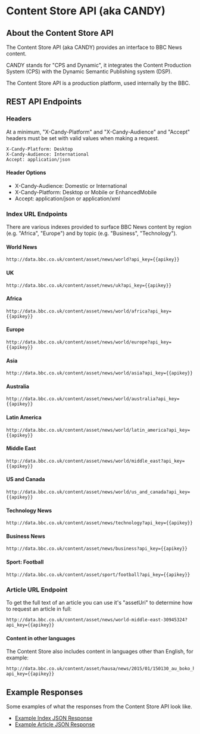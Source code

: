#  Content Store API (aka CANDY)

## About the Content Store API

The Content Store API (aka CANDY) provides an interface to BBC News content.

CANDY stands for "CPS and Dynamic", it integrates the Content Production System (CPS) with the Dynamic Semantic Publishing system (DSP).

The Content Store API is a production platform, used internally by the BBC.

## REST API Endpoints

### Headers

At a minimum, "X-Candy-Platform" and "X-Candy-Audience" and "Accept" headers must be set with valid values when making a request.

```
X-Candy-Platform: Desktop
X-Candy-Audience: International
Accept: application/json
```

#### Header Options

* X-Candy-Audience: Domestic or International
* X-Candy-Platform: Desktop or Mobile or EnhancedMobile
* Accept: application/json or application/xml

### Index URL Endpoints

There are various indexes provided to surface BBC News content by region (e.g. "Africa", "Europe") and by topic (e.g. "Business", "Technology").

#### World News
```
http://data.bbc.co.uk/content/asset/news/world?api_key={{apikey}}
```

#### UK
```
http://data.bbc.co.uk/content/asset/news/uk?api_key={{apikey}}
```

####  Africa
```
http://data.bbc.co.uk/content/asset/news/world/africa?api_key={{apikey}}
```

#### Europe
```
http://data.bbc.co.uk/content/asset/news/world/europe?api_key={{apikey}}
```

#### Asia
```
http://data.bbc.co.uk/content/asset/news/world/asia?api_key={{apikey}}
```

#### Australia
```
http://data.bbc.co.uk/content/asset/news/world/australia?api_key={{apikey}}
```

#### Latin America
```
http://data.bbc.co.uk/content/asset/news/world/latin_america?api_key={{apikey}}
```

#### Middle East
```
http://data.bbc.co.uk/content/asset/news/world/middle_east?api_key={{apikey}}
```

#### US and Canada
```
http://data.bbc.co.uk/content/asset/news/world/us_and_canada?api_key={{apikey}}
```

#### Technology News
```
http://data.bbc.co.uk/content/asset/news/technology?api_key={{apikey}}
```

#### Business News
```
http://data.bbc.co.uk/content/asset/news/business?api_key={{apikey}}
```

#### Sport: Football
```
http://data.bbc.co.uk/content/asset/sport/football?api_key={{apikey}}
```

### Article URL Endpoint

To get the full text of an article you can use it's "assetUri" to determine how to request an article in full:

```
http://data.bbc.co.uk/content/asset/news/world-middle-east-30945324?api_key={{apikey}}
```

#### Content in other languages

The Content Store also includes content in languages other than English, for example:

````
http://data.bbc.co.uk/content/asset/hausa/news/2015/01/150130_au_boko_haram?api_key={{apikey}}
````

## Example Responses

Some examples of what the responses from the Content Store API look like.

* [Example Index JSON Response](CANDY/index-json-example.html)
* [Example Article JSON Response](CANDY/article-json-example.html)
